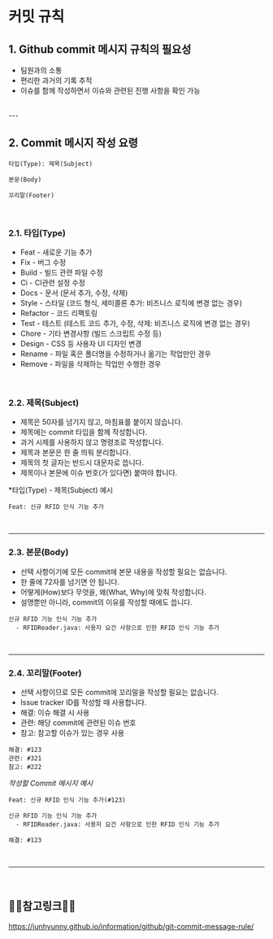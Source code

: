# 커밋 규칙

## 1. Github commit 메시지 규칙의 필요성

* 팀원과의 소통
* 편리한 과거의 기록 추적
* 이슈를 함께 작성하면서 이슈와 관련된 진행 사항을 확인 가능

<br>
---

## 2. Commit 메시지 작성 요령

```
타입(Type): 제목(Subject)

본문(Body)

꼬리말(Footer)
```

<br>

### 2.1. 타입(Type)
* Feat - 새로운 기능 추가
* Fix - 버그 수정
* Build - 빌드 관련 파일 수정
* Ci - CI관련 설정 수정
* Docs - 문서 (문서 추가, 수정, 삭제)
* Style - 스타일 (코드 형식, 세미콜론 추가: 비즈니스 로직에 변경 없는 경우)
* Refactor - 코드 리팩토링
* Test - 테스트 (테스트 코드 추가, 수정, 삭제: 비즈니스 로직에 변경 없는 경우)
* Chore - 기타 변경사항 (빌드 스크립트 수정 등)
* Design - CSS 등 사용자 UI 디자인 변경
* Rename - 파일 혹은 폴더명을 수정하거나 옮기는 작업만인 경우
* Remove - 	파일을 삭제하는 작업만 수행한 경우

<br>

### 2.2. 제목(Subject)
* 제목은 50자를 넘기지 않고, 마침표를 붙이지 않습니다.
* 제목에는 commit 타입을 함께 작성합니다.
* 과거 시제를 사용하지 않고 명령조로 작성합니다.
* 제목과 본문은 한 줄 띄워 분리합니다.
* 제목의 첫 글자는 반드시 대문자로 씁니다.
* 제목이나 본문에 이슈 번호(가 있다면) 붙여야 합니다.

*타입(Type) - 제목(Subject) 예시

`Feat: 신규 RFID 인식 기능 추가`

<br>

---

### 2.3. 본문(Body)
* 선택 사항이기에 모든 commit에 본문 내용을 작성할 필요는 없습니다.
* 한 줄에 72자를 넘기면 안 됩니다.
* 어떻게(How)보다 무엇을, 왜(What, Why)에 맞춰 작성합니다.
* 설명뿐만 아니라, commit의 이유를 작성할 때에도 씁니다.

```
신규 RFID 기능 인식 기능 추가
  - RFIDReader.java: 사용자 요건 사항으로 인한 RFID 인식 기능 추가
```

<br>

---

### 2.4. 꼬리말(Footer)
* 선택 사항이므로 모든 commit에 꼬리말을 작성할 필요는 없습니다.
* Issue tracker ID를 작성할 때 사용합니다.
* 해결: 이슈 해결 시 사용
* 관련: 해당 commit에 관련된 이슈 번호
* 참고: 참고할 이슈가 있는 경우 사용

```
해결: #123
관련: #321
참고: #222
```

*작성할 Commit 메시지 예시*
```
Feat: 신규 RFID 인식 기능 추가(#123)

신규 RFID 기능 인식 기능 추가
  - RFIDReader.java: 사용자 요건 사항으로 인한 RFID 인식 기능 추가

해결: #123
```

<br>

---

<br>

🙇‍♂️참고링크🙇‍♀️
---
https://junhyunny.github.io/information/github/git-commit-message-rule/
